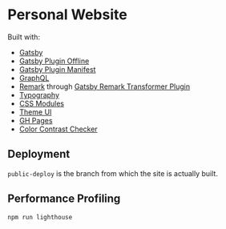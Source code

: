 # Personal Website

Built with:

- [Gatsby](https://www.gatsbyjs.org/)
- [Gatsby Plugin Offline](https://www.gatsbyjs.com/plugins/gatsby-plugin-offline/)
- [Gatsby Plugin Manifest](https://www.gatsbyjs.com/plugins/gatsby-plugin-manifest/)
- [GraphQL](https://graphql.org/)
- [Remark](https://remark.js.org/) through [Gatsby Remark Transformer Plugin](https://www.gatsbyjs.org/packages/gatsby-transformer-remark/)
- [Typography](https://github.com/KyleAMathews/typography.js)
- [CSS Modules](https://github.com/css-modules/css-modules)
- [Theme UI](https://theme-ui.com/)
- [GH Pages](https://www.gatsbyjs.org/docs/how-gatsby-works-with-github-pages/)
- [Color Contrast Checker](https://webaim.org/resources/contrastchecker/)

## Deployment

`public-deploy` is the branch from which the site is actually built.

## Performance Profiling

`npm run lighthouse`
